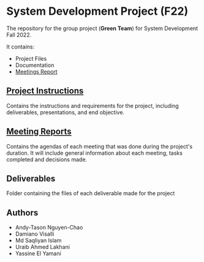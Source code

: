 # System Development Project (F22)

The repository for the group project (**Green Team**) for System Development Fall 2022.

It contains:

- Project Files
- Documentation
- [Meetings Report](Meetings_Report.md)

## [Project Instructions](SysDev_Project_Instructions.pdf)

Contains the instructions and requirements for the project, including deliverables, presentations, and end objective.

## [Meeting Reports](Meetings_Report.md)

Contains the agendas of each meeting that was done during the project's duration. It will include general information about each meeting, tasks completed and decisions made.

## Deliverables

Folder containing the files of each deliverable made for the project

## Authors

- Andy-Tason Nguyen-Chao
- Damiano Visalli
- Md Saqliyan Islam
- Uraib Ahmed Lakhani
- Yassine El Yamani
